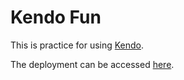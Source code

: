 # Kendo Fun

This is practice for using [Kendo](https://docs.telerik.com/kendo-ui/intro/first-steps).

The deployment can be accessed [here](https://hayleyskyland.github.io/kendoFun/).
